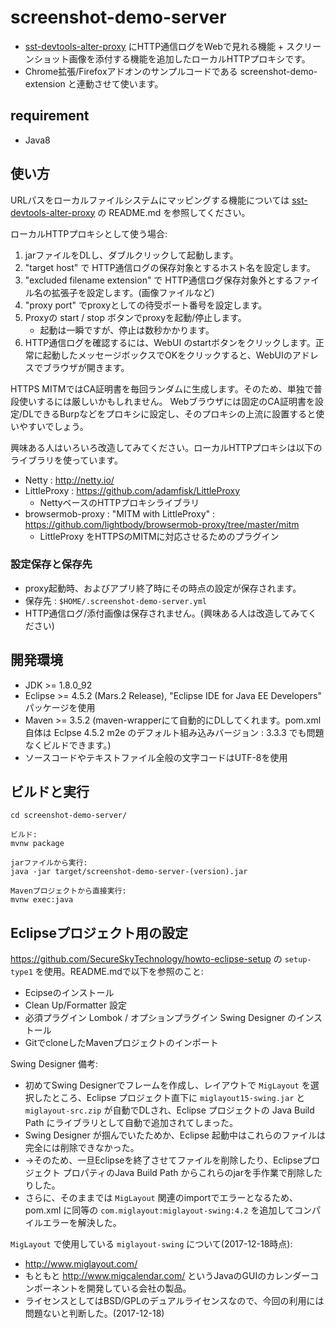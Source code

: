# screenshot-demo-server

- [sst-devtools-alter-proxy](https://github.com/SecureSkyTechnology/sst-devtools-alter-proxy) にHTTP通信ログをWebで見れる機能 + スクリーンショット画像を添付する機能を追加したローカルHTTPプロキシです。
- Chrome拡張/Firefoxアドオンのサンプルコードである screenshot-demo-extension と連動させて使います。

## requirement

* Java8

## 使い方

URLパスをローカルファイルシステムにマッピングする機能については [sst-devtools-alter-proxy](https://github.com/SecureSkyTechnology/sst-devtools-alter-proxy) の README.md を参照してください。

ローカルHTTPプロキシとして使う場合:
1. jarファイルをDLし、ダブルクリックして起動します。
1. "target host" で HTTP通信ログの保存対象とするホスト名を設定します。
1. "excluded filename extension" で HTTP通信ログ保存対象外とするファイル名の拡張子を設定します。(画像ファイルなど)
1. "proxy port" でproxyとしての待受ポート番号を設定します。
1. Proxyの start / stop ボタンでproxyを起動/停止します。
   - 起動は一瞬ですが、停止は数秒かかります。
1. HTTP通信ログを確認するには、WebUI のstartボタンをクリックします。正常に起動したメッセージボックスでOKをクリックすると、WebUIのアドレスでブラウザが開きます。

HTTPS MITMではCA証明書を毎回ランダムに生成します。そのため、単独で普段使いするには厳しいかもしれません。
Webブラウザには固定のCA証明書を設定/DLできるBurpなどをプロキシに設定し、そのプロキシの上流に設置すると使いやすいでしょう。

興味ある人はいろいろ改造してみてください。ローカルHTTPプロキシは以下のライブラリを使っています。
- Netty : http://netty.io/
- LittleProxy : https://github.com/adamfisk/LittleProxy
  - NettyベースのHTTPプロキシライブラリ
- browsermob-proxy : "MITM with LittleProxy" : https://github.com/lightbody/browsermob-proxy/tree/master/mitm
  - LittleProxy をHTTPSのMITMに対応させるためのプラグイン

### 設定保存と保存先

- proxy起動時、およびアプリ終了時にその時点の設定が保存されます。
- 保存先 : `$HOME/.screenshot-demo-server.yml` 
- HTTP通信ログ/添付画像は保存されません。(興味ある人は改造してみてください)

## 開発環境

* JDK >= 1.8.0_92
* Eclipse >= 4.5.2 (Mars.2 Release), "Eclipse IDE for Java EE Developers" パッケージを使用
* Maven >= 3.5.2 (maven-wrapperにて自動的にDLしてくれます。pom.xml自体は Eclpse 4.5.2 m2e のデフォルト組み込みバージョン : 3.3.3 でも問題なくビルドできます。)
* ソースコードやテキストファイル全般の文字コードはUTF-8を使用

## ビルドと実行

```
cd screenshot-demo-server/

ビルド:
mvnw package

jarファイルから実行:
java -jar target/screenshot-demo-server-(version).jar

Mavenプロジェクトから直接実行:
mvnw exec:java
```

## Eclipseプロジェクト用の設定

https://github.com/SecureSkyTechnology/howto-eclipse-setup の `setup-type1` を使用。README.mdで以下を参照のこと:

* Ecipseのインストール
* Clean Up/Formatter 設定
* 必須プラグイン Lombok / オプションプラグイン Swing Designer のインストール
* GitでcloneしたMavenプロジェクトのインポート 

 Swing Designer 備考:

* 初めてSwing Designerでフレームを作成し、レイアウトで `MigLayout` を選択したところ、Eclipse プロジェクト直下に `miglayout15-swing.jar` と `miglayout-src.zip` が自動でDLされ、Eclipse プロジェクトの Java Build Path にライブラリとして自動で追加されてしまった。
* Swing Designer が掴んでいたためか、Eclipse 起動中はこれらのファイルは完全には削除できなかった。
* →そのため、一旦Eclipseを終了させてファイルを削除したり、Eclipseプロジェクト プロパティのJava Build Path からこれらのjarを手作業で削除したりした。
* さらに、そのままでは `MigLayout` 関連のimportでエラーとなるため、pom.xml に同等の `com.miglayout:miglayout-swing:4.2` を追加してコンパイルエラーを解決した。

`MigLayout` で使用している `miglayout-swing` について(2017-12-18時点):

* http://www.miglayout.com/
* もともと http://www.migcalendar.com/ というJavaのGUIのカレンダーコンポーネントを開発している会社の製品。
* ライセンスとしてはBSD/GPLのデュアルライセンスなので、今回の利用には問題ないと判断した。(2017-12-18)
